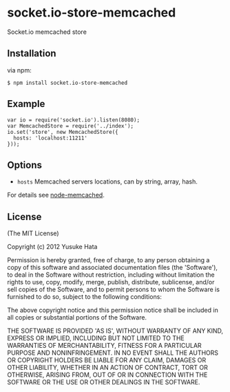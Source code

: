 # socket.io-store-memcached

  Socket.io memcached store

## Installation

  via npm:

    $ npm install socket.io-store-memcached

## Example

    var io = require('socket.io').listen(8080);
    var MemcachedStore = require('../index');
    io.set('store', new MemcachedStore({                                                                                                                                                                             
      hosts: 'localhost:11211'
    }));

## Options

  - `hosts` Memcached servers locations, can by string, array, hash.

  For details see [node-memcached](http://github.com/3rd-Eden/node-memcached).

## License 

(The MIT License)

Copyright (c) 2012 Yusuke Hata

Permission is hereby granted, free of charge, to any person obtaining
a copy of this software and associated documentation files (the
'Software'), to deal in the Software without restriction, including
without limitation the rights to use, copy, modify, merge, publish,
distribute, sublicense, and/or sell copies of the Software, and to
permit persons to whom the Software is furnished to do so, subject to
the following conditions:

The above copyright notice and this permission notice shall be
included in all copies or substantial portions of the Software.

THE SOFTWARE IS PROVIDED 'AS IS', WITHOUT WARRANTY OF ANY KIND,
EXPRESS OR IMPLIED, INCLUDING BUT NOT LIMITED TO THE WARRANTIES OF
MERCHANTABILITY, FITNESS FOR A PARTICULAR PURPOSE AND NONINFRINGEMENT.
IN NO EVENT SHALL THE AUTHORS OR COPYRIGHT HOLDERS BE LIABLE FOR ANY
CLAIM, DAMAGES OR OTHER LIABILITY, WHETHER IN AN ACTION OF CONTRACT,
TORT OR OTHERWISE, ARISING FROM, OUT OF OR IN CONNECTION WITH THE
SOFTWARE OR THE USE OR OTHER DEALINGS IN THE SOFTWARE.
